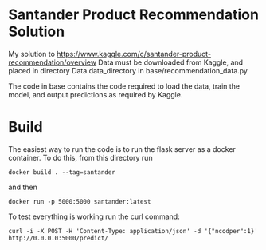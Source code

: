 # Santander Product Recommendation Solution

My solution to https://www.kaggle.com/c/santander-product-recommendation/overview
Data must be downloaded from Kaggle, and placed in directory Data.data_directory in base/recommendation_data.py

The code in base contains the code required to load the data, train the model, and output predictions as required by Kaggle.


# Build
The easiest way to run the code is to run the flask server as a docker container.
To do this, from this directory run 
```
docker build . --tag=santander
```
and then 
```
docker run -p 5000:5000 santander:latest
```
To test everything is working run the curl command:
```            
curl -i -X POST -H 'Content-Type: application/json' -d '{"ncodper":1}' http://0.0.0.0:5000/predict/
```

